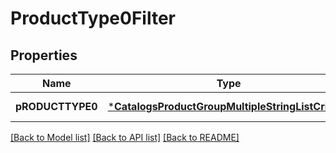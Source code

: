 # ProductType0Filter

## Properties
Name | Type | Description | Notes
------------ | ------------- | ------------- | -------------
**pRODUCTTYPE0** | [***CatalogsProductGroupMultipleStringListCriteria**](.md) |  | [default to null]

[[Back to Model list]](../README.md#documentation-for-models) [[Back to API list]](../README.md#documentation-for-api-endpoints) [[Back to README]](../README.md)


